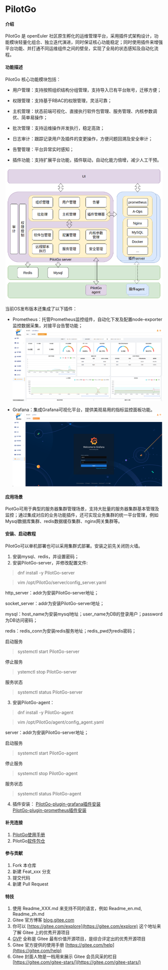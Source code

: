 # PilotGo

#### 介绍

PilotGo 是 openEuler 社区原生孵化的运维管理平台，采用插件式架构设计，功能模块轻量化组合、独立迭代演进，同时保证核心功能稳定；同时使用插件来增强平台功能、并打通不同运维组件之间的壁垒，实现了全局的状态感知及自动化流程。

#### 功能描述

PilotGo 核心功能模块包括：

* 用户管理：支持按照组织结构分组管理，支持导入已有平台账号，迁移方便；

* 权限管理：支持基于RBAC的权限管理，灵活可靠；
  
* 主机管理：状态前端可视化、直接执行软件包管理、服务管理、内核参数调优、简单易操作；
  
* 批次管理：支持运维操作并发执行，稳定高效；
 
* 日志审计：跟踪记录用户及插件的变更操作，方便问题回溯及安全审计；

* 告警管理：平台异常实时感知；

* 插件功能：支持扩展平台功能，插件联动，自动化能力倍增，减少人工干预。

![Alt text](./docs/images/functional%20modules.png)


当前OS发布版本还集成了以下插件：

* Prometheus：托管Prometheus监控组件，自动化下发及配置node-exporter监控数据采集，对接平台告警功能；![Alt text](./docs/images/prometheus%20plugin.png)

* Grafana：集成Grafana可视化平台，提供美观易用的指标监控面板功能。
![Alt text](./docs/images/grafana%20plugin.png)

#### 应用场景

PiotGo可用于典型的服务器集群管理场景，支持大批量的服务器集群基本管理及监控；通过集成对应的业务功能插件，还可实现业务集群的统一平台管理，例如Mysql数据库集群、redis数据缓存集群、nginx网关集群等。

#### 安装、启动教程

PilotGo可以单机部署也可以采用集群式部署。安装之前先关闭防火墙。
1.  安装mysql、redis，并设置密码；
2.  安装PilotGo-server，并修改配置文件:
   >dnf install -y PilotGo-server

   >vim /opt/PilotGo/server/config_server.yaml

   http_server：addr为安装PilotGo-server地址；

   socket_server：addr为安装PilotGo-server地址；

   mysql：host_name为安装mysql地址；user_name为DB的登录用户；password为DB访问密码；

   redis：redis_conn为安装redis服务地址；redis_pwd为redis密码；

   启动服务
   >systemctl start PilotGo-server

   停止服务
   >ystemctl stop PilotGo-server

   服务状态
   >systemctl status PilotGo-server
3.  安装PilotGo-agent：
   >dnf install -y PilotGo-agent
   
   >vim /opt/PilotGo/agent/config_agent.yaml
   
   server：addr为安装PilotGo-server地址；
   
   启动服务
   >systemctl start PilotGo-agent

   停止服务
   >systemctl stop PilotGo-agent

   服务状态
   >systemctl status PilotGo-agent
4.  插件安装：
   [PilotGo-plugin-grafana插件安装](https://gitee.com/src-openeuler/PilotGo-plugin-grafana)  
   [PilotGo-plugin-prometheus插件安装](https://gitee.com/src-openeuler/PilotGo-plugin-prometheus)

#### 补充连接

1.  [PilotGo使用手册](https://gitee.com/openeuler/docs/tree/master/docs/zh/docs/PilotGo/使用手册.md)
2.  PilotGo[软件包仓](https://gitee.com/src-openeuler/PilotGo)


#### 参与贡献

1.  Fork 本仓库
2.  新建 Feat_xxx 分支
3.  提交代码
4.  新建 Pull Request


#### 特技

1.  使用 Readme\_XXX.md 来支持不同的语言，例如 Readme\_en.md, Readme\_zh.md
2.  Gitee 官方博客 [blog.gitee.com](https://blog.gitee.com)
3.  你可以 [https://gitee.com/explore](https://gitee.com/explore) 这个地址来了解 Gitee 上的优秀开源项目
4.  [GVP](https://gitee.com/gvp) 全称是 Gitee 最有价值开源项目，是综合评定出的优秀开源项目
5.  Gitee 官方提供的使用手册 [https://gitee.com/help](https://gitee.com/help)
6.  Gitee 封面人物是一档用来展示 Gitee 会员风采的栏目 [https://gitee.com/gitee-stars/](https://gitee.com/gitee-stars/)
